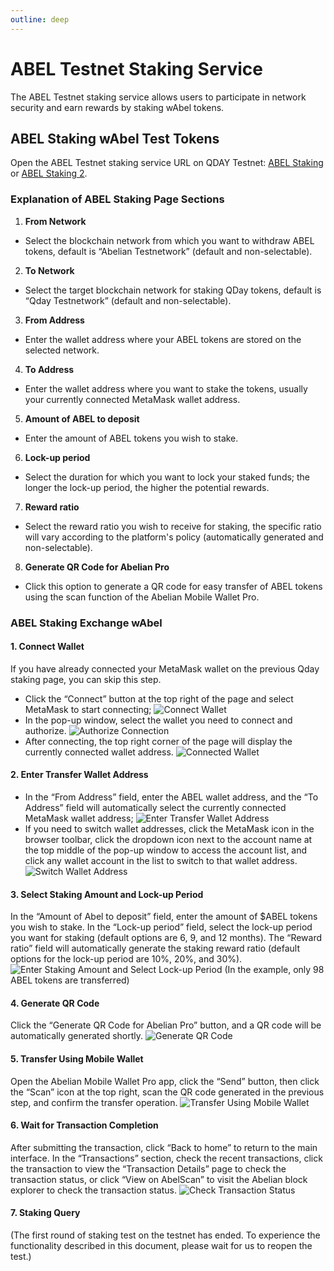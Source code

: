 ```yaml
---
outline: deep
---
```


# ABEL Testnet Staking Service

The ABEL Testnet staking service allows users to participate in network security and earn rewards by staking wAbel tokens.

## ABEL Staking wAbel Test Tokens

Open the ABEL Testnet staking service URL on QDAY Testnet: [ABEL Staking](https://testnet-defi.qday.info/ABELStaking) or [ABEL Staking 2](https://testnet-defi.abelqday.io/ABELStaking).

### Explanation of ABEL Staking Page Sections

1. **From Network**
- Select the blockchain network from which you want to withdraw ABEL tokens, default is “Abelian Testnetwork” (default and non-selectable).
2. **To Network**
- Select the target blockchain network for staking QDay tokens, default is “Qday Testnetwork” (default and non-selectable).
3. **From Address**
- Enter the wallet address where your ABEL tokens are stored on the selected network.
4. **To Address**
- Enter the wallet address where you want to stake the tokens, usually your currently connected MetaMask wallet address.
5. **Amount of ABEL to deposit**
- Enter the amount of ABEL tokens you wish to stake.
6. **Lock-up period**
- Select the duration for which you want to lock your staked funds; the longer the lock-up period, the higher the potential rewards.
7. **Reward ratio**
- Select the reward ratio you wish to receive for staking, the specific ratio will vary according to the platform's policy (automatically generated and non-selectable).
8. **Generate QR Code for Abelian Pro**
- Click this option to generate a QR code for easy transfer of ABEL tokens using the scan function of the Abelian Mobile Wallet Pro.

### ABEL Staking Exchange wAbel

#### 1. Connect Wallet

If you have already connected your MetaMask wallet on the previous Qday staking page, you can skip this step.

- Click the “Connect” button at the top right of the page and select MetaMask to start connecting;
    ![Connect Wallet](/qday-testnet/abel-faucet/connect-metamask-wallet1.png)<br>
- In the pop-up window, select the wallet you need to connect and authorize.
    ![Authorize Connection](/qday-testnet/abel-faucet/connect-metamask-wallet2.png)<br>
- After connecting, the top right corner of the page will display the currently connected wallet address.
    ![Connected Wallet](/qday-testnet/abel-faucet/connect-metamask-wallet3.png)

#### 2. Enter Transfer Wallet Address
- In the “From Address” field, enter the ABEL wallet address, and the “To Address” field will automatically select the currently connected MetaMask wallet address;
  ![Enter Transfer Wallet Address](/qday-testnet/abel-faucet/abel-staking-input-address.png)<br>
- If you need to switch wallet addresses, click the MetaMask icon in the browser toolbar, click the dropdown icon next to the account name at the top middle of the pop-up window to access the account list, and click any wallet account in the list to switch to that wallet address.
  ![Switch Wallet Address](/qday-testnet/abel-faucet/metamask-switch-wallet-address.png)

#### 3. Select Staking Amount and Lock-up Period
In the “Amount of Abel to deposit” field, enter the amount of $ABEL tokens you wish to stake. In the “Lock-up period” field, select the lock-up period you want for staking (default options are 6, 9, and 12 months). The “Reward ratio” field will automatically generate the staking reward ratio (default options for the lock-up period are 10%, 20%, and 30%).
![Enter Staking Amount and Select Lock-up Period](/qday-testnet/abel-faucet/abel-staking-input-amount-lock-time.png)
(In the example, only 98 ABEL tokens are transferred)

#### 4. Generate QR Code
Click the “Generate QR Code for Abelian Pro” button, and a QR code will be automatically generated shortly.
![Generate QR Code](/qday-testnet/abel-faucet/abel-staking-generate-qrcode.png)

#### 5. Transfer Using Mobile Wallet
Open the Abelian Mobile Wallet Pro app, click the “Send” button, then click the “Scan” icon at the top right, scan the QR code generated in the previous step, and confirm the transfer operation.
![Transfer Using Mobile Wallet](/qday-testnet/abel-faucet/mobile-wallet-send.png)

#### 6. Wait for Transaction Completion
After submitting the transaction, click “Back to home” to return to the main interface. In the “Transactions” section, check the recent transactions, click the transaction to view the “Transaction Details” page to check the transaction status, or click “View on AbelScan” to visit the Abelian block explorer to check the transaction status.
![Check Transaction Status](/qday-testnet/abel-faucet/abel-staking-transaction-detail.png)

#### 7. Staking Query

(The first round of staking test on the testnet has ended. To experience the functionality described in this document, please wait for us to reopen the test.)
